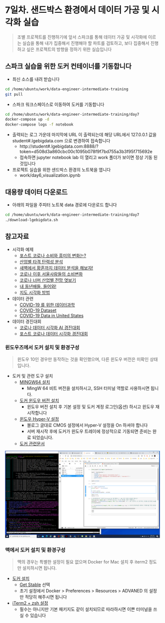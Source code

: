 # 7일차. 샌드박스 환경에서 데이터 가공 및 시각화 실습
> 조별 프로젝트를 진행하기에 앞서 스파크를 통해 데이터 가공 및 시각화에 이르는 실습을 통해 내가 집중해서 진행해야 할 파트를 검토하고, 보다 집중해서 진행하고 싶은 프로젝트의 방향을 정하기 위한 실습입니다


## 스파크 실습을 위한 도커 컨테이너를 기동합니다
* 최신 소스를 내려 받습니다
```bash
cd /home/ubuntu/work/data-engineer-intermediate-training
git pull
```
* 스파크 워크스페이스로 이동하여 도커를 기동합니다
```bash
cd /home/ubuntu/work/data-engineer-intermediate-training/day7
docker-compose up -d
docker-compose logs -f notebook
```
* 출력되는 로그 가운데 마지막에 URL 이 출력되는데 해당 URL에서 127.0.0.1 값을 student#.lgebigdata.com 으로 변경하여 접속합니다
  * http://student#.lgebigdata.com:8888/?token=d508d3a860cbc00c1095b078f9f7bd755a3b3f95f715692e
  * 접속하면 jupyter notebook lab 이 열리고 work 폴더가 보이면 정상 기동 된 것입니다
* 프로젝트 실습을 위한 샌드박스 환경의 노트북을 엽니다
  * work/day6\_visualization.ipynb


## 대용량 데이터 다운로드
* 아래의 파일을 주피터 노트북 data 경로에 다운로드 합니다
```bash
cd /home/ubuntu/work/data-engineer-intermediate-training/day7
./download-lgebigdata.sh
```


## 참고자료
* 시각화 예제
  - [포스트 코로나 소비와 흥미의 변화는?](https://dacon.io/competitions/official/235618/codeshare/1419)
  - [산업별 타격 탄력성 분석](https://dacon.io/competitions/official/235618/codeshare/1457)
  - [새벽에서 황혼까지 데이터 분석을 해보자!](https://dacon.io/competitions/official/235618/codeshare/1430)
  - [코로나 이후 서울사람들의 소비변화](https://dacon.io/competitions/official/235618/codeshare/1437)
  - [코로나 너머 산업별 전망 엿보기](https://dacon.io/competitions/official/235618/codeshare/1399)
  - [내 동년배들, 들어와!](https://dacon.io/competitions/official/235618/codeshare/1440)
  - [지도 시각화 방법](https://dacon.io/competitions/official/235618/codeshare/1343)
* 데이터 관련
  - [COVID-19 를 위한 데이터과학](https://github.com/jihoo-kim/Data-Science-for-COVID-19)
  - [COVID-19 Dataset](https://github.com/pomber/covid19)
  - [COVID-19 Data in United States](https://github.com/nytimes/covid-19-data)
* 데이터 경진대회
  - [코로나 데이터 시각화 AI 경진대회](https://dacon.io/competitions/official/235590/overview/)
  - [포스트 코로나 데이터 시각화 경진대회](https://dacon.io/competitions/official/235618/overview/)



### 윈도우즈에서 도커 설치 및 환경구성
> 윈도우 10인 경우만 동작하는 것을 확인했으며, 다른 윈도우 버전은 미확인 상태입니다.
* 도커 및 관련 도구 설치 
  - [MINGW64 설치](http://mingw-w64.org/doku.php/download)
    * MingW 64 비트 버전을 설치하시고, SSH 터미널 역할로 사용하시면 됩니다.
  - [도커 윈도우 버전 설치](https://docs.docker.com/docker-for-windows/install/)
    * 윈도우 버전 설치 후 기본 설정 및 도커 계정 로그인(옵션) 하시고 윈도우 재시작합니다 
  - [윈도우 Hyper-V 설정](https://comterman.tistory.com/1997)
    * 블로그 글대로 CMOS 설정에서 Hyper-V 설정을 On 하셔야 합니다 
    * 서버 재시작 후에 도커가 윈도우 트레이에 정상적으로 기동되면 준비는 완료 되었습니다.
  - [도커 관련문서](https://docs.docker.com/)
 
![윈도우즈 도커설치](images/windows4docker.png)

### 맥에서 도커 설치 및 환경구성
> 맥의 경우는 특별한 설정이 필요 없으며 Docker for Mac 설치 후 iterm2 정도만 설치하시면 됩니다.
  - [도커 설치](https://docs.docker.com/docker-for-mac/install/)
    * [Get Stable](https://hub.docker.com/editions/community/docker-ce-desktop-mac/) 선택
    * 초기 설정에서 Docker > Preferences > Resources > ADVANED 의 설정만 적당히 해주시면 됩니다
  - [iTerm2 + zsh 설정](https://tutorialpost.apptilus.com/code/posts/tools/mac-cli-with-iterm2-zsh/)
    * 필수는 아니지만 기본 패키지도 같이 설치되므로 따라하시면 이쁜 터미널을 쓰실 수 있습니다

